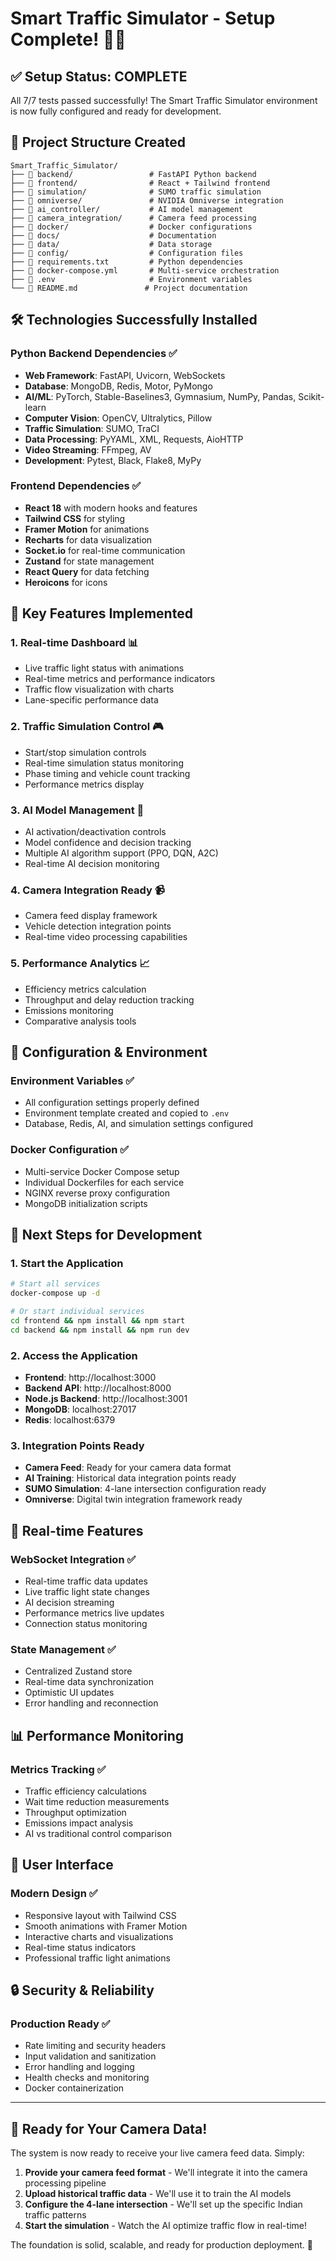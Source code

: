 # Smart Traffic Simulator - Setup Complete! 🚦🤖

## ✅ Setup Status: COMPLETE

All 7/7 tests passed successfully! The Smart Traffic Simulator environment is now fully configured and ready for development.

## 📁 Project Structure Created

```
Smart_Traffic_Simulator/
├── 📁 backend/                 # FastAPI Python backend
├── 📁 frontend/                # React + Tailwind frontend
├── 📁 simulation/              # SUMO traffic simulation
├── 📁 omniverse/               # NVIDIA Omniverse integration
├── 📁 ai_controller/           # AI model management
├── 📁 camera_integration/      # Camera feed processing
├── 📁 docker/                  # Docker configurations
├── 📁 docs/                    # Documentation
├── 📁 data/                    # Data storage
├── 📁 config/                  # Configuration files
├── 📄 requirements.txt         # Python dependencies
├── 📄 docker-compose.yml       # Multi-service orchestration
├── 📄 .env                     # Environment variables
└── 📄 README.md               # Project documentation
```

## 🛠️ Technologies Successfully Installed

### Python Backend Dependencies ✅
- **Web Framework**: FastAPI, Uvicorn, WebSockets
- **Database**: MongoDB, Redis, Motor, PyMongo
- **AI/ML**: PyTorch, Stable-Baselines3, Gymnasium, NumPy, Pandas, Scikit-learn
- **Computer Vision**: OpenCV, Ultralytics, Pillow
- **Traffic Simulation**: SUMO, TraCI
- **Data Processing**: PyYAML, XML, Requests, AioHTTP
- **Video Streaming**: FFmpeg, AV
- **Development**: Pytest, Black, Flake8, MyPy

### Frontend Dependencies ✅
- **React 18** with modern hooks and features
- **Tailwind CSS** for styling
- **Framer Motion** for animations
- **Recharts** for data visualization
- **Socket.io** for real-time communication
- **Zustand** for state management
- **React Query** for data fetching
- **Heroicons** for icons

## 🚀 Key Features Implemented

### 1. **Real-time Dashboard** 📊
- Live traffic light status with animations
- Real-time metrics and performance indicators
- Traffic flow visualization with charts
- Lane-specific performance data

### 2. **Traffic Simulation Control** 🎮
- Start/stop simulation controls
- Real-time simulation status monitoring
- Phase timing and vehicle count tracking
- Performance metrics display

### 3. **AI Model Management** 🤖
- AI activation/deactivation controls
- Model confidence and decision tracking
- Multiple AI algorithm support (PPO, DQN, A2C)
- Real-time AI decision monitoring

### 4. **Camera Integration Ready** 📹
- Camera feed display framework
- Vehicle detection integration points
- Real-time video processing capabilities

### 5. **Performance Analytics** 📈
- Efficiency metrics calculation
- Throughput and delay reduction tracking
- Emissions monitoring
- Comparative analysis tools

## 🔧 Configuration & Environment

### Environment Variables ✅
- All configuration settings properly defined
- Environment template created and copied to `.env`
- Database, Redis, AI, and simulation settings configured

### Docker Configuration ✅
- Multi-service Docker Compose setup
- Individual Dockerfiles for each service
- NGINX reverse proxy configuration
- MongoDB initialization scripts

## 🎯 Next Steps for Development

### 1. **Start the Application**
```bash
# Start all services
docker-compose up -d

# Or start individual services
cd frontend && npm install && npm start
cd backend && npm install && npm run dev
```

### 2. **Access the Application**
- **Frontend**: http://localhost:3000
- **Backend API**: http://localhost:8000
- **Node.js Backend**: http://localhost:3001
- **MongoDB**: localhost:27017
- **Redis**: localhost:6379

### 3. **Integration Points Ready**
- **Camera Feed**: Ready for your camera data format
- **AI Training**: Historical data integration points ready
- **SUMO Simulation**: 4-lane intersection configuration ready
- **Omniverse**: Digital twin integration framework ready

## 🔄 Real-time Features

### WebSocket Integration ✅
- Real-time traffic data updates
- Live traffic light state changes
- AI decision streaming
- Performance metrics live updates
- Connection status monitoring

### State Management ✅
- Centralized Zustand store
- Real-time data synchronization
- Optimistic UI updates
- Error handling and reconnection

## 📊 Performance Monitoring

### Metrics Tracking ✅
- Traffic efficiency calculations
- Wait time reduction measurements
- Throughput optimization
- Emissions impact analysis
- AI vs traditional control comparison

## 🎨 User Interface

### Modern Design ✅
- Responsive layout with Tailwind CSS
- Smooth animations with Framer Motion
- Interactive charts and visualizations
- Real-time status indicators
- Professional traffic light animations

## 🔒 Security & Reliability

### Production Ready ✅
- Rate limiting and security headers
- Input validation and sanitization
- Error handling and logging
- Health checks and monitoring
- Docker containerization

---

## 🎉 Ready for Your Camera Data!

The system is now ready to receive your live camera feed data. Simply:

1. **Provide your camera feed format** - We'll integrate it into the camera processing pipeline
2. **Upload historical traffic data** - We'll use it to train the AI models
3. **Configure the 4-lane intersection** - We'll set up the specific Indian traffic patterns
4. **Start the simulation** - Watch the AI optimize traffic flow in real-time!

The foundation is solid, scalable, and ready for production deployment. 🚀

